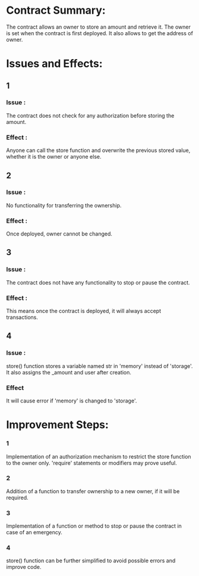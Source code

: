 # Contract Summary: 

The contract allows an owner to store an amount and retrieve it.
The owner is set when the contract is first deployed.
It also allows to get the address of owner.




# Issues and Effects:

## 1
### Issue : 
The contract does not check for any authorization before storing the amount. 
### Effect :
Anyone can call the store function and overwrite the previous stored value, whether it is the owner or anyone else.

## 2
### Issue : 
No functionality for transferring the ownership. 
### Effect :
Once deployed, owner cannot be changed.

## 3
### Issue :
The contract does not have any functionality to stop or pause the contract. 
### Effect :
This means once the contract is deployed, it will always accept transactions.

## 4
### Issue :
store() function stores a variable named str in 'memory' instead of 'storage'. It also assigns the _amount and user after creation. 
### Effect
It will cause error if 'memory' is changed to 'storage'.


# Improvement Steps:

### 1
Implementation of an authorization mechanism to restrict the store function to the owner only. 'require' statements or modifiers may prove useful.
### 2
Addition of a function to transfer ownership to a new owner, if it will be required.
### 3
Implementation of a function or method to stop or pause the contract in case of an emergency.
### 4
store() function can be further simplified to avoid possible errors and improve code.